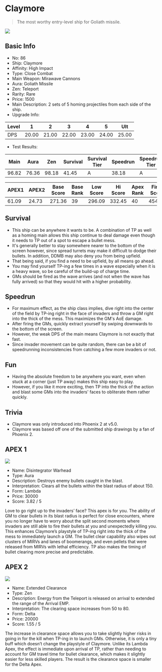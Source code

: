 # Claymore

> The most worthy entry-level ship for Goliath missile.

<img src="/ships/ship_86.png" style={{zoom:1}}/>

## Basic Info

- No: 86
- Ship: Claymore
- Affinity: High Impact
- Type: Close Combat
- Main Weapon: Mirawave Cannons
- Aura: Goliath Missile
- Zen: Teleport
- Rarity: Rare
- Price: 1500
- Main Description: 2 sets of 5 homing projectiles from each side of the ship.
- Upgrade Info: 

| Level | 1 | 2 | 3 | 4 | 5 | Ult |
|--|--|--|--|--|--|--|
| DPS | 20.00 | 21.00 | 22.00 | 23.00 | 24.00 | 25.00 |

- Test Results: 

| Main | Aura | Zen | Survival | Survival Tier | Speedrun | Speedrun Tier | Fun | Fun Tier |
|--|--|--|--|--|--|--|--|--|
| 96.82 | 76.36 | 98.18 | 41.45 | A | 38.18 | A | 42.55 | A+ |

| APEX1 | APEX2 | Base Score | Base Rank | Low Score | Hi Score | Apex Rank | Final Score | FinalRank |
|--|--|--|--|--|--|--|--|--|
| 61.09 | 24.73 | 271.36 | 39 | 296.09 | 332.45 | 40 | 454.64 | 24 |

## Survival

- This ship can be anywhere it wants to be. A combination of TP as well as a homing main allows this ship continue to deal damage even though it needs to TP out of a spot to escape a bullet mess.
- It's generally better to stay somewhere nearer to the bottom of the screen however, since spread turrets may make it difficult to dodge their bullets. In addition, DDMB may also deny you from being upfield.
- That being said, if you find a need to be upfield, by all means go ahead.
- You may find yourself TP-ing a few times in a wave especially when it is a heavy wave, so be careful of the build-up of charge time.
- GMs should be fired as the wave arrives (and not when the wave has fully arrived) so that they would hit with a higher probability.

## Speedrun

- For maximum effect, as the ship class implies, dive right into the center of the field by TP-ing right in the face of invaders and throw a GM right into the thick of the mess. This maximizes the GM's AoE damage.
- After firing the GMs, quickly extract yourself by swiping downwards to the bottom of the screen.
- However, the weak DPS of the main means Claymore is not exactly that fast.
- Since invader movement can be quite random, there can be a bit of speedrunning inconsistencies from catching a few more invaders or not.

## Fun

- Having the absolute freedom to be anywhere you want, even when stuck at a corner (just TP away) makes this ship easy to play.
- However, if you like it more exciting, then TP into the thick of the action and blast some GMs into the invaders' faces to obliterate them rather quickly.

## Trivia

- Claymore was only introduced into Phoenix 2 at v5.0.
- Claymore was based off one of the submitted ship drawings by a fan of Phoenix 2.

## APEX 1

<img src="/ships/ship_86_apex_1.png" style={{zoom:1}}/>

- Name: Disintegrator Warhead
- Type: Aura
- Description: Destroys enemy bullets caught in the blast.
- Interpretation: Clears all the bullets within the blast radius of about 150.
- Form: Lambda
- Price: 30000
- Score: 3.82 / 5

Love to go right up to the invaders’ face? This apex is for you. The ability of GM to clear bullets in its blast radius is perfect for close encounters, where you no longer have to worry about the split second moments where invaders are still able to fire their bullets at you and unexpectedly killing you. This enhances Claymore’s playstyle of TP-ing right into the thick of the mess to immediately launch a GM. The bullet clear capability also wipes out clusters of MIRVs and lanes of boomerangs, and even pellets that were released from MIRVs with lethal efficiency. TP also makes the timing of bullet clearing more precise and predictable.

## APEX 2

<img src="/ships/ship_86_apex_2.png" style={{zoom:1}}/>

- Name: Extended Clearance
- Type: Zen
- Description: Energy from the Teleport is released on arrival to extended the range of the Arrival EMP.
- Interpretation: The clearing space increases from 50 to 80.
- Form: Delta
- Price: 20000
- Score: 1.55 / 5

The increase in clearance space allows you to take slightly higher risks in going in for the kill when TP-ing in to launch GMs. Otherwise, it is only a tiny buff which doesn’t change the playstyle of Claymore. Unlike its Lambda Apex, the effect is immediate upon arrival of TP, rather than needing to account for GM travel time for bullet clearance, which makes it slightly easier for less skilled players. The result is the clearance space is smaller for the Delta Apex.
